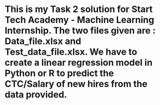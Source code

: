 # This is my Task 2 solution for Start Tech Academy - Machine Learning Internship. The two files given are : Data_file.xlsx and Test_data_file.xlsx. We have to create a linear regression model in Python or R to predict the CTC/Salary of new hires from the data provided.
